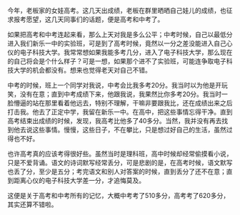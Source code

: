 今年，老板家的女娃高考。这几天出成绩，老板在群里晒晒自己娃儿的成绩，也征求报考愿望，这几天同事们的话题，便是高考和中考了。
      

如果把高考和中考连起来看，那么上天对我是多么公平；中考时候，自己以最低分进入我们新乐一中的实验班，可是到了高考时候，竟然以一分之差没能进入自己心仪的电子科技大学。我常常想如果我能多考几分，进入了电子科技大学，那么现在的自己将会是个什么样子？可是一想，如果那个进不了实验班，可能连争取电子科技大学的机会都没有。想来也觉得老天对自己不错。
      
      
中考的时候，班上一个同学对我说，中考会比我多考20分。我当时以为他是开玩笑，没有在意；直到中考成绩下来，他跟我说，我果然比你多考20分。我当时一脸懵逼的站在那里看着他远去，特别不理解，干嘛非要跟我比，还在成绩出来之后打击我。他去了正定中学，我留在新乐一中。在高中，把这些事情忘得干净。直到高考结束出成绩的时候，发现，我高考比他多了40多分。当然，我并没有再去找到他去说这些事情。慢慢，这些日子，不在攀比，只是想过好自己的生活，虽然过得也不好。

      
也许高考真的应该考得很好些。虽然当时是理科班，高中时候却经常偷摸看小说，只是不爱背诵。语文的诗词默写经常丢分，可是悲剧的是，在高考时候，语文默写也丢了分，至少是五分；考完语文和别人对答案的时候，直到丢分了还不在意；直到距离心仪的电子科技大学差一分，才追悔莫及。

      
这便是关于高考和中考所有的记忆，大概中考考了510多分，高考考了620多分，其实还算不错啦。
